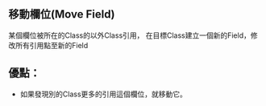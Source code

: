 ## 移動欄位(Move Field)

某個欄位被所在的Class的以外Class引用，
在目標Class建立一個新的Field，修改所有引用點至新的Field

## 優點：
* 如果發現別的Class更多的引用這個欄位，就移動它。
